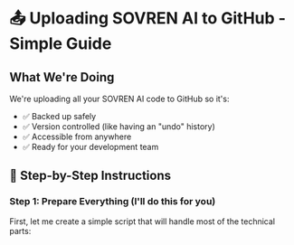 # 📤 Uploading SOVREN AI to GitHub - Simple Guide

## What We're Doing
We're uploading all your SOVREN AI code to GitHub so it's:
- ✅ Backed up safely
- ✅ Version controlled (like having an "undo" history)
- ✅ Accessible from anywhere
- ✅ Ready for your development team

## 🚀 Step-by-Step Instructions

### Step 1: Prepare Everything (I'll do this for you)
First, let me create a simple script that will handle most of the technical parts: